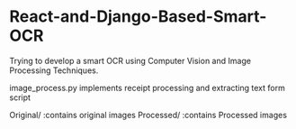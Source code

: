 # React-and-Django-Based-Smart-OCR
Trying to develop a smart OCR using Computer Vision and Image Processing Techniques.  


image_process.py implements receipt processing and extracting text form script

Original/  :contains original images
Processed/ :contains Processed images
